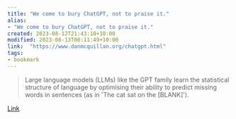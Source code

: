 ```yaml
---
title: "We come to bury ChatGPT, not to praise it."
alias:
- "We come to bury ChatGPT, not to praise it."
created: 2023-08-12T21:43:10+10:00
modified: 2023-08-13T00:11:49+10:00
link:  "https://www.danmcquillan.org/chatgpt.html"
tags:
- bookmark
---
```


> Large language models (LLMs) like the GPT family learn the statistical structure of language by optimising their ability to predict missing words in sentences (as in 'The cat sat on the [BLANK]').

[Link](https://www.danmcquillan.org/chatgpt.html)
